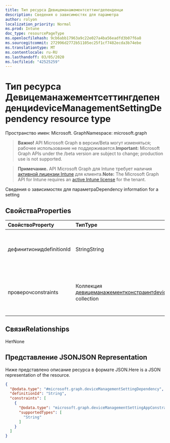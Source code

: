 ```yaml
---
title: Тип ресурса Девицеманажементсеттингдепенденци
description: Сведения о зависимостях для параметра
author: rolyon
localization_priority: Normal
ms.prod: Intune
doc_type: resourcePageType
ms.openlocfilehash: 9cb6abb17963a9c22e027a4ba56eadfd3b07f6a8
ms.sourcegitcommit: 272996d2772b51105ec25f1cf7482ecda3b74ebe
ms.translationtype: MT
ms.contentlocale: ru-RU
ms.lasthandoff: 03/05/2020
ms.locfileid: "42525259"
---
```

# <a name="devicemanagementsettingdependency-resource-type"></a><span data-ttu-id="e9ac9-103">Тип ресурса Девицеманажементсеттингдепенденци</span><span class="sxs-lookup"><span data-stu-id="e9ac9-103">deviceManagementSettingDependency resource type</span></span>

<span data-ttu-id="e9ac9-104">Пространство имен: Microsoft. Graph</span><span class="sxs-lookup"><span data-stu-id="e9ac9-104">Namespace: microsoft.graph</span></span>

> <span data-ttu-id="e9ac9-105">**Важно!** API Microsoft Graph в версии/Beta могут изменяться; рабочее использование не поддерживается.</span><span class="sxs-lookup"><span data-stu-id="e9ac9-105">**Important:** Microsoft Graph APIs under the /beta version are subject to change; production use is not supported.</span></span>

> <span data-ttu-id="e9ac9-106">**Примечание.** API Microsoft Graph для Intune требует наличия [активной лицензии Intune](https://go.microsoft.com/fwlink/?linkid=839381) для клиента.</span><span class="sxs-lookup"><span data-stu-id="e9ac9-106">**Note:** The Microsoft Graph API for Intune requires an [active Intune license](https://go.microsoft.com/fwlink/?linkid=839381) for the tenant.</span></span>

<span data-ttu-id="e9ac9-107">Сведения о зависимостях для параметра</span><span class="sxs-lookup"><span data-stu-id="e9ac9-107">Dependency information for a setting</span></span>

## <a name="properties"></a><span data-ttu-id="e9ac9-108">Свойства</span><span class="sxs-lookup"><span data-stu-id="e9ac9-108">Properties</span></span>
|<span data-ttu-id="e9ac9-109">Свойство</span><span class="sxs-lookup"><span data-stu-id="e9ac9-109">Property</span></span>|<span data-ttu-id="e9ac9-110">Тип</span><span class="sxs-lookup"><span data-stu-id="e9ac9-110">Type</span></span>|<span data-ttu-id="e9ac9-111">Описание</span><span class="sxs-lookup"><span data-stu-id="e9ac9-111">Description</span></span>|
|:---|:---|:---|
|<span data-ttu-id="e9ac9-112">дефинитионид</span><span class="sxs-lookup"><span data-stu-id="e9ac9-112">definitionId</span></span>|<span data-ttu-id="e9ac9-113">String</span><span class="sxs-lookup"><span data-stu-id="e9ac9-113">String</span></span>|<span data-ttu-id="e9ac9-114">Идентификатор определения параметра зависит от</span><span class="sxs-lookup"><span data-stu-id="e9ac9-114">The setting definition ID of the setting depended on</span></span>|
|<span data-ttu-id="e9ac9-115">провероч</span><span class="sxs-lookup"><span data-stu-id="e9ac9-115">constraints</span></span>|<span data-ttu-id="e9ac9-116">Коллекция [девицеманажементконстраинт](../resources/intune-deviceintent-devicemanagementconstraint.md)</span><span class="sxs-lookup"><span data-stu-id="e9ac9-116">[deviceManagementConstraint](../resources/intune-deviceintent-devicemanagementconstraint.md) collection</span></span>|<span data-ttu-id="e9ac9-117">Коллекция ограничений для значения параметра зависимости</span><span class="sxs-lookup"><span data-stu-id="e9ac9-117">Collection of constraints for the dependency setting value</span></span>|

## <a name="relationships"></a><span data-ttu-id="e9ac9-118">Связи</span><span class="sxs-lookup"><span data-stu-id="e9ac9-118">Relationships</span></span>
<span data-ttu-id="e9ac9-119">Нет</span><span class="sxs-lookup"><span data-stu-id="e9ac9-119">None</span></span>

## <a name="json-representation"></a><span data-ttu-id="e9ac9-120">Представление JSON</span><span class="sxs-lookup"><span data-stu-id="e9ac9-120">JSON Representation</span></span>
<span data-ttu-id="e9ac9-121">Ниже представлено описание ресурса в формате JSON.</span><span class="sxs-lookup"><span data-stu-id="e9ac9-121">Here is a JSON representation of the resource.</span></span>
<!-- {
  "blockType": "resource",
  "@odata.type": "microsoft.graph.deviceManagementSettingDependency"
}
-->
``` json
{
  "@odata.type": "#microsoft.graph.deviceManagementSettingDependency",
  "definitionId": "String",
  "constraints": [
    {
      "@odata.type": "microsoft.graph.deviceManagementSettingAppConstraint",
      "supportedTypes": [
        "String"
      ]
    }
  ]
}
```



